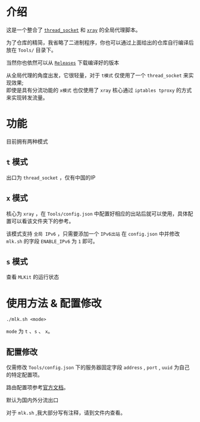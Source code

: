 # 介绍

这是一个整合了 [`thread_socket`](https://github.com/sdk250/socket) 和 [`xray`](https://github.com/XTLS/Xray-core) 的全局代理脚本。

为了仓库的精简，我省略了二进制程序，你也可以通过上面给出的仓库自行编译后放在 `Tools/` 目录下。

当然你也依然可以从 [`Releases`](https://github.com/sdk250/MLKit/releases) 下载编译好的版本 

从全局代理的角度出发，它很轻量，对于 `t模式` 仅使用了一个 `thread_socket` 来实现效果;  
即使是具有分流功能的 `x模式` 也仅使用了 `xray` 核心通过 `iptables tproxy` 的方式来实现转发流量。

# 功能

目前拥有两种模式

## `t` 模式

出口为 `thread_socket` ，仅有中国的IP

## `x` 模式

核心为 `xray` ，在 `Tools/config.json` 中配置好相应的出站后就可以使用，具体配置可以看该文件夹下的参考。

该模式支持 `全局 IPv6` ，只需要添加一个 `IPv6出站` 在 `config.json` 中并修改 `mlk.sh` 的字段 `ENABLE_IPv6` 为 `1` 即可。

## `s` 模式

查看 `MLKit` 的运行状态

# 使用方法 & 配置修改

```shell
./mlk.sh <mode>
```

`mode` 为 `t` 、`s` 、 `x`。

## 配置修改

仅需修改 `Tools/config.json` 下的服务器固定字段 `address` , `port` , `uuid` 为自己的特定配置项。

路由配置项参考[官方文档](https://xtls.github.io/config/routing.html)。

默认为国内外分流出口

对于 `mlk.sh` ,我大部分写有注释，请到文件内查看。
